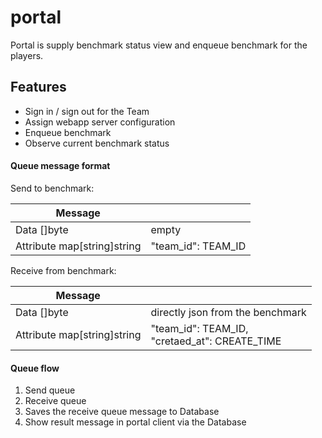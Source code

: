 # portal

Portal is supply benchmark status view and enqueue benchmark for the players.

## Features

* Sign in / sign out for the Team
* Assign webapp server configuration
* Enqueue benchmark
* Observe current benchmark status

#### Queue message format

Send to benchmark:

| Message                     |                    |
| ---                         | ---                |
| Data []byte                 | empty              |
| Attribute map[string]string | "team_id": TEAM_ID |

Receive from benchmark:

| Message                     |                                                         |
| ---                         | ---                                                     |
| Data []byte                 | directly json from the benchmark                        |
| Attribute map[string]string | "team_id": TEAM_ID,<br>"cretaed_at": CREATE_TIME        |

#### Queue flow

1. Send queue
2. Receive queue
3. Saves the receive queue message to Database
4. Show result message in portal client via the Database
